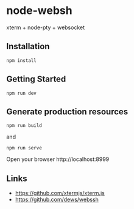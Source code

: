 # node-websh

xterm + node-pty + websocket

## Installation   

```
npm install
```

## Getting Started

```
npm run dev
```

## Generate production resources

```
npm run build
```

and

```
npm run serve
```

Open your browser http://localhost:8999    

## Links

- https://github.com/xtermjs/xterm.js
- https://github.com/dews/webssh